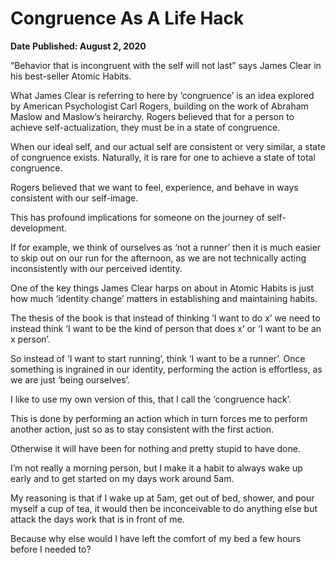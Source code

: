 # Congruence As A Life Hack

**Date Published: August 2, 2020**

“Behavior that is incongruent with the self will not last” says James Clear in his best-seller Atomic Habits.

What James Clear is referring to here by ‘congruence’ is an idea explored by American Psychologist Carl Rogers, building on the work of Abraham Maslow and Maslow’s heirarchy. Rogers believed that for a person to achieve self-actualization, they must be in a state of congruence.

When our ideal self, and our actual self are consistent or very similar, a state of congruence exists. Naturally, it is rare for one to achieve a state of total congruence.

Rogers believed that we want to feel, experience, and behave in ways consistent with our self-image.

This has profound implications for someone on the journey of self-development.

If for example, we think of ourselves as ‘not a runner’ then it is much easier to skip out on our run for the afternoon, as we are not technically acting inconsistently with our perceived identity.

One of the key things James Clear harps on about in Atomic Habits is just how much ‘identity change’ matters in establishing and maintaining habits.

The thesis of the book is that instead of thinking ‘I want to do x’ we need to instead think ‘I want to be the kind of person that does x’ or ‘I want to be an x person’.

So instead of ‘I want to start running’, think ‘I want to be a runner’. Once something is ingrained in our identity, performing the action is effortless, as we are just ‘being ourselves’.

I like to use my own version of this, that I call the ‘congruence hack’.

This is done by performing an action which in turn forces me to perform another action, just so as to stay consistent with the first action.

Otherwise it will have been for nothing and pretty stupid to have done.

I’m not really a morning person, but I make it a habit to always wake up early and to get started on my days work around 5am.

My reasoning is that if I wake up at 5am, get out of bed, shower, and pour myself a cup of tea, it would then be inconceivable to do anything else but attack the days work that is in front of me.

Because why else would I have left the comfort of my bed a few hours before I needed to?
